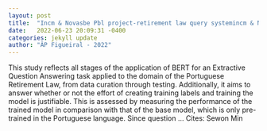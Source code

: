 ```yaml
---
layout: post
title:  "Incm & Novasbe Pbl project-retirement law query systemincm & Novasbe Pbl project-retirement law query system: improving the performance of a bert model applied …"
date:   2022-06-23 20:09:31 -0400
categories: jekyll update
author: "ÂP Figueiral - 2022"
---
```

This study reflects all stages of the application of BERT for an Extractive Question Answering task applied to the domain of the Portuguese Retirement Law, from data curation through testing. Additionally, it aims to answer whether or not the effort of creating training labels and training the model is justifiable. This is assessed by measuring the performance of the trained model in comparison with that of the base model, which is only pre-trained in the Portuguese language. Since question …
Cites: ‪Sewon Min‬  